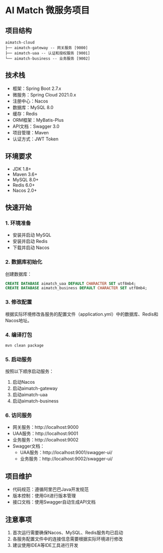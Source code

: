 # AI Match 微服务项目

## 项目结构
```
aimatch-cloud
├── aimatch-gateway -- 网关服务 [9000]
├── aimatch-uaa -- 认证和授权服务 [9001]
└── aimatch-business -- 业务服务 [9002]
```

## 技术栈
- 框架：Spring Boot 2.7.x
- 微服务：Spring Cloud 2021.0.x
- 注册中心：Nacos
- 数据库：MySQL 8.0
- 缓存：Redis
- ORM框架：MyBatis-Plus
- API文档：Swagger 3.0
- 项目管理：Maven
- 认证方式：JWT Token

## 环境要求
- JDK 1.8+
- Maven 3.6+
- MySQL 8.0+
- Redis 6.0+
- Nacos 2.0+

## 快速开始

### 1. 环境准备
- 安装并启动 MySQL
- 安装并启动 Redis
- 下载并启动 Nacos

### 2. 数据库初始化
创建数据库：
```sql
CREATE DATABASE aimatch_uaa DEFAULT CHARACTER SET utf8mb4;
CREATE DATABASE aimatch_business DEFAULT CHARACTER SET utf8mb4;
```

### 3. 修改配置
根据实际环境修改各服务的配置文件（application.yml）中的数据库、Redis和Nacos地址。

### 4. 编译打包
```bash
mvn clean package
```

### 5. 启动服务
按照以下顺序启动服务：
1. 启动Nacos
2. 启动aimatch-gateway
3. 启动aimatch-uaa
4. 启动aimatch-business

### 6. 访问服务
- 网关服务：http://localhost:9000
- UAA服务：http://localhost:9001
- 业务服务：http://localhost:9002
- Swagger文档：
  - UAA服务：http://localhost:9001/swagger-ui/
  - 业务服务：http://localhost:9002/swagger-ui/

## 项目维护
- 代码规范：遵循阿里巴巴Java开发规范
- 版本控制：使用Git进行版本管理
- 接口文档：使用Swagger自动生成API文档

## 注意事项
1. 首次运行需要确保Nacos、MySQL、Redis服务均已启动
2. 各服务配置文件中的连接信息需要根据实际环境进行修改
3. 建议使用IDEA等IDE工具进行开发